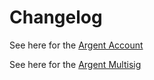 # Changelog

See here for the [Argent Account](./docs/CHANGELOG_argent_account.md)

See here for the [Argent Multisig](./docs/CHANGELOG_multisig.md)
